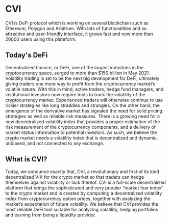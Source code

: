 # CVI
CVI is DeFi protocol which is working on several blockchain such as Ethereum, Polygon and Arbitrum.
With lots of functionalities and so attractive and user-friendly interface, it grows fast and now more than 20000 users using this plateform.

## Today's DeFi
Decentralized finance, or DeFi, one of the largest industries in the cryptocurrency space, surged to more than $150 billion in May 2021. Volatility trading is set to be the next big development for DeFi, ultimately giving traders one more way to profit from the cryptocurrency market’s volatile nature.
With this in mind, active traders, hedge fund managers, and institutional investors now require tools to track the volatility of the cryptocurrency market. Experienced traders will otherwise continue to use riskier strategies like long straddles and strangles.
On the other hand, the emergence of the derivative market has signaled the need for solid pricing strategies as well as reliable risk measures. There is a growing need for a new decentralized volatility index that provides a proper estimation of the risk measurement of the cryptocurrency components, and a delivery of market status information to potential investors.
As such, we believe the crypto market needs a volatility index that is decentralized and dynamic, unbiased, and not connected to any exchange.

## What is CVI?
Today, we announce exactly that, CVI, a revolutionary and first of its kind decentralized VIX for the crypto market so that traders can hedge themselves against volatility or lack thereof.
CVI is a full-scale decentralized platform that brings the sophisticated and very popular “market fear index” to the crypto market and is created by computing a decentralized volatility index from cryptocurrency option prices, together with analyzing the market’s expectation of future volatility. We believe that CVI provides the most reliable DeFi tool suitable for analyzing volatility, hedging portfolios and earning from being a liquidity provider.
